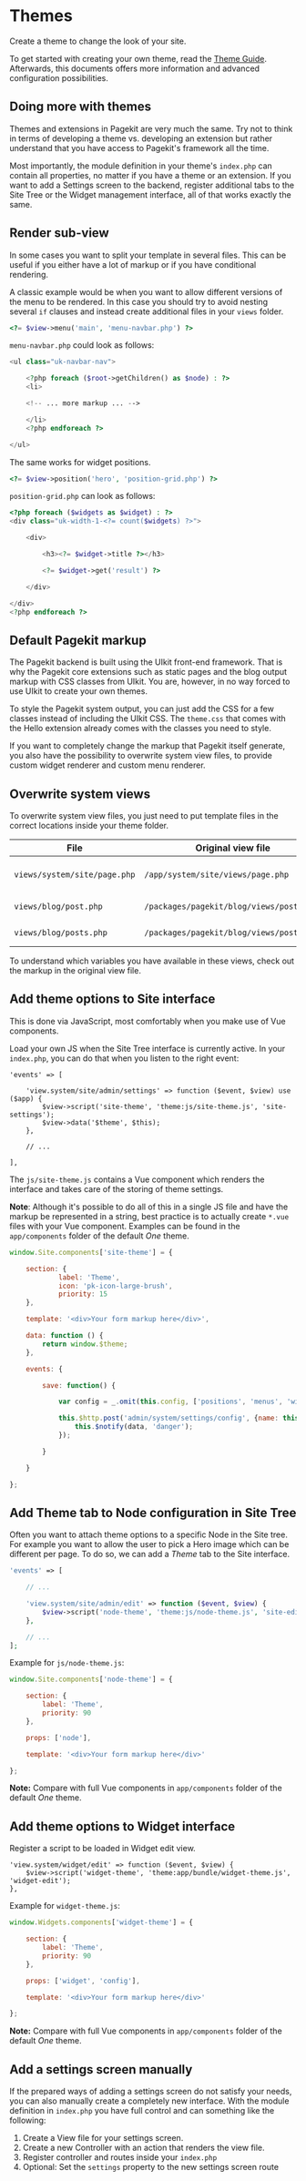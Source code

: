 # Themes

<p class="uk-article-lead">Create a theme to change the look of your site.</p>

To get started with creating your own theme, read the [Theme Guide](guide-theme.md). Afterwards, this documents offers more information and advanced configuration possibilities.

## Doing more with themes

Themes and extensions in Pagekit are very much the same. Try not to think in terms of developing a theme vs. developing an extension but rather understand that you have access to Pagekit's framework all the time.

Most importantly, the module definition in your theme's `index.php` can contain all properties, no matter if you have a theme or an extension. If you want to add a Settings screen to the backend, register additional tabs to the Site Tree or the Widget management interface, all of that works exactly the same.

## Render sub-view

In some cases you want to split your template in several files. This can be useful if you either have a lot of markup or if you have conditional rendering.

A classic example would be when you want to allow different versions of the menu to be rendered. In this case you should try to avoid nesting several `if` clauses and instead create additional files in your `views` folder.

```php
<?= $view->menu('main', 'menu-navbar.php') ?>
```

`menu-navbar.php` could look as follows:

```php
<ul class="uk-navbar-nav">

    <?php foreach ($root->getChildren() as $node) : ?>
    <li>

    <!-- ... more markup ... -->

    </li>
    <?php endforeach ?>

</ul>
```

The same works for widget positions.

```php
<?= $view->position('hero', 'position-grid.php') ?>
```

`position-grid.php` can look as follows:

```php
<?php foreach ($widgets as $widget) : ?>
<div class="uk-width-1-<?= count($widgets) ?>">

    <div>

        <h3><?= $widget->title ?></h3>

        <?= $widget->get('result') ?>

    </div>

</div>
<?php endforeach ?>
```

## Default Pagekit markup

The Pagekit backend is built using the UIkit front-end framework. That is why the Pagekit core extensions such as static pages and the blog output markup with CSS classes from UIkit. You are, however, in no way forced to use UIkit to create your own themes.

To style the Pagekit system output, you can just add the CSS for a few classes instead of including the UIkit CSS. The `theme.css` that comes with the Hello extension already comes with the classes you need to style.

If you want to completely change the markup that Pagekit itself generate, you also have the possibility to overwrite system view files, to provide custom widget renderer and custom menu renderer.

## Overwrite system views

To overwrite system view files, you just need to put template files in the correct locations inside your theme folder.

| File                         | Original view file                       | Description               |
|------------------------------|------------------------------------------|---------------------------|
| `views/system/site/page.php` | `/app/system/site/views/page.php`        | Default static page view  |
| `views/blog/post.php`        | `/packages/pagekit/blog/views/post.php`  | Blog post single view     |
| `views/blog/posts.php`       | `/packages/pagekit/blog/views/posts.php` | Blog posts list view      |

To understand which variables you have available in these views, check out the markup in the original view file.


## Add theme options to Site interface

This is done via JavaScript, most comfortably when you make use of Vue components.

Load your own JS when the Site Tree interface is currently active. In your `index.php`, you can do that when you listen to the right event:

```
'events' => [

    'view.system/site/admin/settings' => function ($event, $view) use ($app) {
        $view->script('site-theme', 'theme:js/site-theme.js', 'site-settings');
        $view->data('$theme', $this);
    },

    // ...

],
```

The `js/site-theme.js` contains a Vue component which renders the interface and takes care of the storing of theme settings.

**Note**: Although it's possible to do all of this in a single JS file and have the markup be represented in a string, best practice is to actually create `*.vue` files with your Vue component. Examples can be found in the `app/components` folder of the default *One* theme.


```js
window.Site.components['site-theme'] = {

    section: {
            label: 'Theme',
            icon: 'pk-icon-large-brush',
            priority: 15
    },

    template: '<div>Your form markup here</div>',

    data: function () {
        return window.$theme;
    },

    events: {

        save: function() {

            var config = _.omit(this.config, ['positions', 'menus', 'widget']);

            this.$http.post('admin/system/settings/config', {name: this.name, config: config}).error(function (data) {
                this.$notify(data, 'danger');
            });

        }

    }

};
```

## Add Theme tab to Node configuration in Site Tree

Often you want to attach theme options to a specific Node in the Site tree. For example you want to allow the user to pick a Hero image which can be different per page. To do so, we can add a *Theme* tab to the Site interface.

```php
'events' => [

    // ...

    'view.system/site/admin/edit' => function ($event, $view) {
        $view->script('node-theme', 'theme:js/node-theme.js', 'site-edit');
    },

    // ...
];    
```

Example for `js/node-theme.js`:

```js
window.Site.components['node-theme'] = {

    section: {
        label: 'Theme',
        priority: 90
    },

    props: ['node'],

    template: '<div>Your form markup here</div>'

};
```

**Note:** Compare with full Vue components in `app/components` folder of the default *One* theme.

## Add theme options to Widget interface

Register a script to be loaded in Widget edit view.

```
'view.system/widget/edit' => function ($event, $view) {
    $view->script('widget-theme', 'theme:app/bundle/widget-theme.js', 'widget-edit');
},
```

Example for `widget-theme.js`:

```js
window.Widgets.components['widget-theme'] = {

    section: {
        label: 'Theme',
        priority: 90
    },

    props: ['widget', 'config'],

    template: '<div>Your form markup here</div>'

};

```

**Note:** Compare with full Vue components in `app/components` folder of the default *One* theme.


## Add a settings screen manually

If the prepared ways of adding a settings screen do not satisfy your needs, you can also manually create a completely new interface. With the module definition in `index.php` you have full control and can something like the following:

1. Create a View file for your settings screen.
2. Create a new Controller with an action that renders the view file.
3. Register controller and routes inside your `index.php`
4. Optional: Set the `settings` property to the new settings screen route
